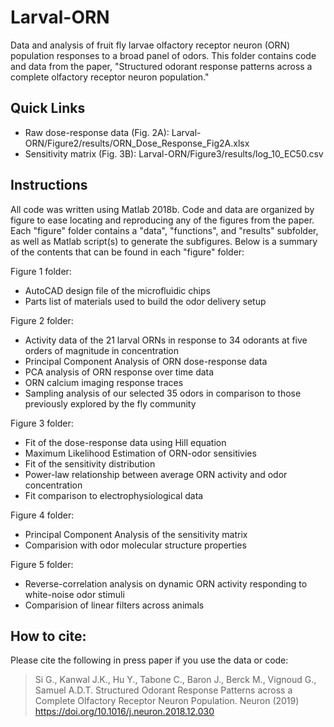 # Larval-ORN

Data and analysis of fruit fly larvae olfactory receptor neuron (ORN) population responses to a broad panel of odors. This folder contains code and data from the paper, "Structured odorant response patterns across a complete olfactory receptor neuron population."



Quick Links
--------------------
* Raw dose-response data (Fig. 2A): Larval-ORN/Figure2/results/ORN_Dose_Response_Fig2A.xlsx
* Sensitivity matrix (Fig. 3B): Larval-ORN/Figure3/results/log_10_EC50.csv

Instructions
--------------------------------
All code was written using Matlab 2018b.
Code and data are organized by figure to ease locating and reproducing any of the figures from the paper.
Each "figure" folder contains a "data", "functions", and "results" subfolder, as well as Matlab script(s) to generate the subfigures. Below is a summary of the contents that can be found in each "figure" folder:

Figure 1 folder:
* AutoCAD design file of the microfluidic chips
* Parts list of materials used to build the odor delivery setup

Figure 2 folder:
* Activity data of the 21 larval ORNs in response to 34 odorants at five orders of magnitude in concentration
* Principal Component Analysis of ORN dose-response data
* PCA analysis of ORN response over time data
* ORN calcium imaging response traces
* Sampling analysis of our selected 35 odors in comparison to those previously explored by the fly community

Figure 3 folder:
* Fit of the dose-response data using Hill equation
* Maximum Likelihood Estimation of ORN-odor sensitivies
* Fit of the sensitivity distribution
* Power-law relationship between average ORN activity and odor concentration
* Fit comparison to electrophysiological data

Figure 4 folder:
* Principal Component Analysis of the sensitivity matrix
* Comparision with odor molecular structure properties

Figure 5 folder:
* Reverse-correlation analysis on dynamic ORN activity responding to white-noise odor stimuli
* Comparision of linear filters across animals


How to cite:
----------------
Please cite the following in press paper if you use the data or code:

> Si G., Kanwal J.K., Hu Y., Tabone C., Baron J., Berck M., Vignoud G., Samuel A.D.T. Structured Odorant Response Patterns across a Complete Olfactory Receptor Neuron Population. Neuron (2019) https://doi.org/10.1016/j.neuron.2018.12.030

